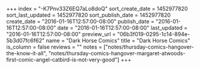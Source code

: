 +++
index = "-K7Pnv33Z6EQ7aLo8doQ"
sort_create_date = 1452977820
sort_last_updated = 1452977820
sort_publish_date = 1452977820
create_date = "2016-01-16T12:57:00-08:00"
publish_date = "2016-01-16T12:57:00-08:00"
date = "2016-01-16T12:57:00-08:00"
last_updated = "2016-01-16T12:57:00-08:00"
preview_url = "06b3f019-0295-1c14-894e-5b3d07fc6f62"
name = "Dark Horse Comics"
title = "Dark Horse Comics"
is_column = false
reviews = ""
notes = ["notes/thursday-comics-hangover-the-know-it-all", "notes/thursday-comics-hangover-margaret-atwoods-first-comic-angel-catbird-is-not-very-good"]
+++


